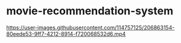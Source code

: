 # movie-recommendation-system




https://user-images.githubusercontent.com/114757125/206863154-80eede53-9ff7-4212-8914-f720068532d6.mp4

